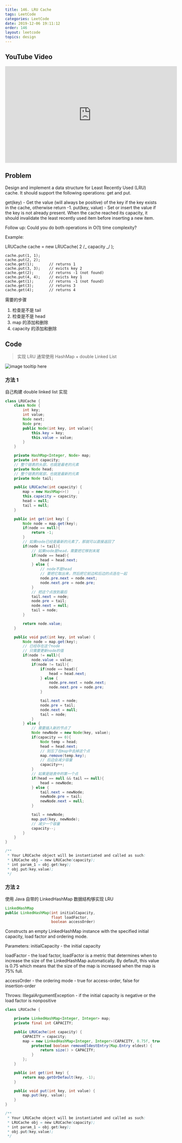 ```yaml
---
title: 146. LRU Cache
tags: LeetCode
categories: LeetCode
date: 2019-12-06 19:11:12
order: 146
layout: leetcode
topics: design
---
```


## YouTube Video

<iframe width="560" height="315" src="https://www.youtube.com/embed/PMkLaDmb2Vc" frameborder="0" allow="accelerometer; autoplay; encrypted-media; gyroscope; picture-in-picture" allowfullscreen></iframe>

## Problem

Design and implement a data structure for Least Recently Used (LRU) cache. It should support the following operations: get and put.

get(key) - Get the value (will always be positive) of the key if the key exists in the cache, otherwise return -1.
put(key, value) - Set or insert the value if the key is not already present. When the cache reached its capacity, it should invalidate the least recently used item before inserting a new item.

Follow up:
Could you do both operations in O(1) time complexity?

Example:

LRUCache cache = new LRUCache( 2 /_ capacity _/ );

```
cache.put(1, 1);
cache.put(2, 2);
cache.get(1);       // returns 1
cache.put(3, 3);    // evicts key 2
cache.get(2);       // returns -1 (not found)
cache.put(4, 4);    // evicts key 1
cache.get(1);       // returns -1 (not found)
cache.get(3);       // returns 3
cache.get(4);       // returns 4
```

需要的步骤

1. 检查是不是 tail
2. 检查是不是 head
3. map 的添加和删除
4. capacity 的添加和删除

## Code

> 实现 LRU 通常使用 HashMap + double Linked List

![image tooltip here](./assets/LRU.png)

### 方法 1

自己构建 double linked list 实现

```java
class LRUCache {
    class Node {
        int key;
        int value;
        Node next;
        Node pre;
        public Node(int key, int value){
            this.key = key;
            this.value = value;
        }
    }

    private HashMap<Integer, Node> map;
    private int capacity;
    // 整个链表的头部，也就是最老的元素
    private Node head;
    // 整个链表的尾部，也就是最新的元素
    private Node tail;

    public LRUCache(int capacity) {
        map = new HashMap<>()    ;
        this.capacity = capacity;
        head = null;
        tail = null;
    }

    public int get(int key) {
        Node node = map.get(key);
        if(node == null){
            return -1;
        }
        // 如果node已经是最新的元素了，那就可以直接返回了
        if(node != tail){
            // 如果node是head，需要把它移到末尾
            if(node == head){
                head = head.next;
            } else {
                // node不是head
                // 要把它取出来，然后把它前边和后边的点连在一起
                node.pre.next = node.next;
                node.next.pre = node.pre;
            }
            // 把这个点放到最后
            tail.next = node;
            node.pre = tail;
            node.next = null;
            tail = node;
        }

        return node.value;
    }

    public void put(int key, int value) {
        Node node = map.get(key);
        // 已经存在这个node
        // 只需要更新node的值
        if(node != null){
            node.value = value;
            if(node != tail){
                if(node == head){
                    head = head.next;
                } else {
                    node.pre.next = node.next;
                    node.next.pre = node.pre;
                }

                tail.next = node;
                node.pre = tail;
                node.next = null;
                tail = node;
            }
        } else {
            // 需要插入新的节点了
            Node newNode = new Node(key, value);
            if(capacity == 0){
                Node temp = head;
                head = head.next;
                // 别忘了在map中去掉这个点
                map.remove(temp.key);
                // 后边会减少容量
                capacity++;
            }
            // 如果是链表中的第一个点
            if(head == null && tail == null){
                head = newNode;
            } else {
                tail.next = newNode;
                newNode.pre = tail;
                newNode.next = null;
            }

            tail = newNode;
            map.put(key, newNode);
            // 减少一个容量
            capacity--;
        }
    }
}

/**
 * Your LRUCache object will be instantiated and called as such:
 * LRUCache obj = new LRUCache(capacity);
 * int param_1 = obj.get(key);
 * obj.put(key,value);
 */
```

### 方法 2

使用 Java 自带的 LinkedHashMap 数据结构够实现 LRU

```java
LinkedHashMap
public LinkedHashMap(int initialCapacity,
                     float loadFactor,
                     boolean accessOrder)

```

Constructs an empty LinkedHashMap instance with the specified initial capacity, load factor and ordering mode.

Parameters:
initialCapacity - the initial capacity

loadFactor - the load factor, loadFactor is a metric that determines when to increase the size of the LinkedHashMap automatically. By default, this value is 0.75 which means that the size of the map is increased when the map is 75% full.

accessOrder - the ordering mode - true for access-order, false for insertion-order

Throws:
IllegalArgumentException - if the initial capacity is negative or the load factor is nonpositive

```java
class LRUCache {

    private LinkedHashMap<Integer, Integer> map;
    private final int CAPACITY;

    public LRUCache(int capacity) {
        CAPACITY = capacity;
        map = new LinkedHashMap<Integer, Integer>(CAPACITY, 0.75f, true){
            protected boolean removeEldestEntry(Map.Entry eldest) {
                return size() > CAPACITY;
            }
        };
    }

    public int get(int key) {
        return map.getOrDefault(key, -1);
    }

    public void put(int key, int value) {
        map.put(key, value);
    }
}

/**
 * Your LRUCache object will be instantiated and called as such:
 * LRUCache obj = new LRUCache(capacity);
 * int param_1 = obj.get(key);
 * obj.put(key,value);
 */
```
